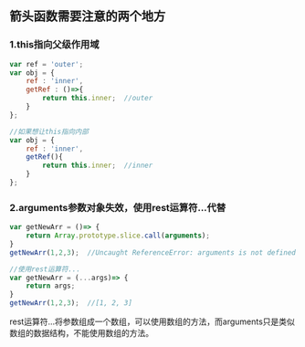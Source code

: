 ## 箭头函数需要注意的两个地方
### 1.this指向父级作用域
```javascript
var ref = 'outer';
var obj = {
    ref : 'inner',
    getRef : ()=>{
        return this.inner;  //outer
    }
};

//如果想让this指向内部
var obj = {
    ref : 'inner',
    getRef(){
        return this.inner;  //inner
    }
};
```
### 2.arguments参数对象失效，使用rest运算符...代替
```javascript
var getNewArr = ()=> {
    return Array.prototype.slice.call(arguments);
}
getNewArr(1,2,3);  //Uncaught ReferenceError: arguments is not defined

//使用rest运算符...
var getNewArr = (...args)=> {
    return args;
}
getNewArr(1,2,3);  //[1, 2, 3]
```
rest运算符...将参数组成一个数组，可以使用数组的方法，而arguments只是类似数组的数据结构，不能使用数组的方法。
